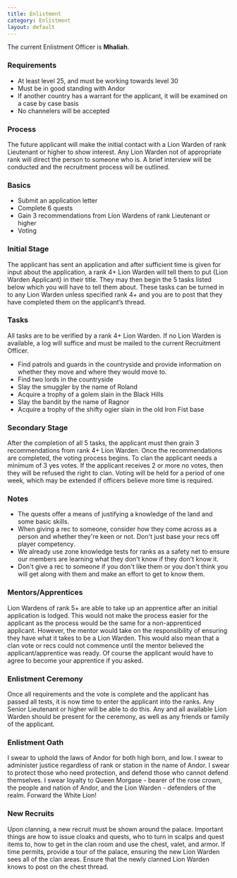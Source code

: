 ```yaml
---
title: Enlistment
category: Enlistment
layout: default
---
```


The current Enlistment Officer is __Mhaliah__.

### Requirements

 * At least level 25, and must be working towards level 30
 * Must be in good standing with Andor
 * If another country has a warrant for the applicant, it will be examined on a case by case basis
 * No channelers will be accepted

### Process
The future applicant will make the initial contact with a Lion Warden of rank Lieutenant or higher 
to show interest. Any Lion Warden not of appropriate rank will direct the person to someone who is. 
A brief interview will be conducted and the recruitment process will be outlined.

### Basics

 * Submit an application letter
 * Complete 6 quests
 * Gain 3 recommendations from Lion Wardens of rank Lieutenant or higher
 * Voting

### Initial Stage
The applicant has sent an application and after sufficient time is given for input about the application,
a rank 4+ Lion Warden will tell them to put {Lion Warden Applicant} in their title. They may then begin 
the 5 tasks listed below which you will have to tell them about. These tasks can be turned in to any Lion 
Warden unless specified rank 4+ and you are to post that they have completed them on the applicant’s thread.

### Tasks
All tasks are to be verified by a rank 4+ Lion Warden. If no Lion Warden is available, a log will suffice 
and must be mailed to the current Recruitment Officer.

 * Find patrols and guards in the countryside and provide information on whether they move and where they would move to.
 * Find two lords in the countryside
 * Slay the smuggler by the name of Roland
 * Acquire a trophy of a golem slain in the Black Hills
 * Slay the bandit by the name of Ragnor
 * Acquire a trophy of the shifty ogier slain in the old Iron Fist base

### Secondary Stage
After the completion of all 5 tasks, the applicant must then grain 3 recommendations from rank 4+ Lion
Warden. Once the recommendations are completed, the voting process begins. To clan the applicant needs 
a minimum of 3 yes votes. If the applicant receives 2 or more no votes, then they will be refused the 
right to clan. Voting will be held for a period of one week, which may be extended if officers believe 
more time is required.

### Notes

 * The quests offer a means of justifying a knowledge of the land and some basic skills.
 * When giving a rec to someone, consider how they come across as a person and whether they're keen or 
not. Don't just base your recs off player competency.
 * We already use zone knowledge tests for ranks as a safety net to ensure our members are learning what 
they don't know if they don't know it.
 * Don't give a rec to someone if you don't like them or you don't think you will get along with them 
and make an effort to get to know them.

### Mentors/Apprentices
Lion Wardens of rank 5+ are able to take up an apprentice after an initial application is lodged. This 
would not make the process easier for the applicant as the process would be the same for a non-apprenticed 
applicant. However, the mentor would take on the responsibility of ensuring they have what it takes to 
be a Lion Warden. This would also mean that a clan vote or recs could not commence until the mentor believed 
the applicant/apprentice was ready. Of course the applicant would have to agree to become your apprentice 
if you asked.

### Enlistment Ceremony
Once all requirements and the vote is complete and the applicant has passed all tests, it is now time to 
enter the applicant into the ranks. Any Senior Lieutenant or higher will be able to do this. Any and all 
available Lion Warden should be present for the ceremony, as well as any friends or family of the applicant.

### Enlistment Oath
I swear to uphold the laws of Andor for both high born, and low. I swear to administer justice regardless 
of rank or station in the name of Andor. I swear to protect those who need protection, and defend those who 
cannot defend themselves. I swear loyalty to Queen Morgase - bearer of the rose crown, the people and nation 
of Andor, and the Lion Warden - defenders of the realm. Forward the White Lion!

### New Recruits
Upon clanning, a new recruit must be shown around the palace. Important things are how to issue cloaks and 
quests, who to turn in scalps and quest items to, how to get in the clan room and use the chest, valet, and 
armor. If time permits, provide a tour of the palace, ensuring the new Lion Warden sees all of the clan areas.
Ensure that the newly clanned Lion Warden knows to post on the chest thread.